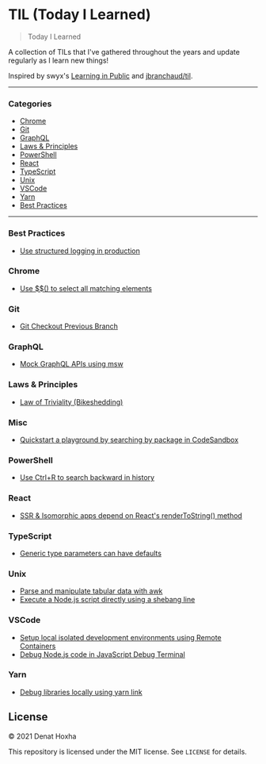 # TIL (Today I Learned)

> Today I Learned

A collection of TILs that I've gathered throughout the years and update regularly as I learn new things!

Inspired by swyx's [Learning in Public](https://www.swyx.io/learn-in-public/) and [jbranchaud/til](https://github.com/jbranchaud/til).

---

### Categories

- [Chrome](#chrome)
- [Git](#git)
- [GraphQL](#graphql)
- [Laws & Principles](#laws-and-principles)
- [PowerShell](#powershell)
- [React](#react)
- [TypeScript](#typescript)
- [Unix](#unix)
- [VSCode](#vscode)
- [Yarn](#yarn)
- [Best Practices](#best-practices)

---


### Best Practices
- [Use structured logging in production](best-practices/use-structured-logging-in-production.md)

### Chrome
- [Use $$() to select all matching elements](chrome/use_double_dollar_syntax_to_select_all_matching_elements.md)

### Git
- [Git Checkout Previous Branch](git/git-checkout-previous-branch.md)

### GraphQL
- [Mock GraphQL APIs using msw](graphql/mock-graphql-apis-using-msw.md)

### Laws & Principles
- [Law of Triviality (Bikeshedding)](laws-and-principles/law-of-triviality-bikeshedding.md)

### Misc
- [Quickstart a playground by searching by package in CodeSandbox](misc/quickstart-playground-by-searching-by-package-in-CodeSandbox.md)

### PowerShell
- [Use Ctrl+R to search backward in history](powershell/reverse-command-search.md)

### React
- [SSR & Isomorphic apps depend on React's renderToString() method](react/ssr-isomorphic-depend-on-rendertostring.md)

### TypeScript
- [Generic type parameters can have defaults](typescript/typescript-generic-type-parameter-defaults.md)

### Unix
- [Parse and manipulate tabular data with awk](unix/parse-manipulate-tabular-data-awk.md)
- [Execute a Node.js script directly using a shebang line](unix/execute-node-script-directly-using-shebang-line.md)

### VSCode
- [Setup local isolated development environments using Remote Containers](vscode/setup-local-isolated-dev-env-using-remote-containers.md)
- [Debug Node.js code in JavaScript Debug Terminal](vscode/debug-nodejs-code-in-javascript-debug-terminal.md)

### Yarn
- [Debug libraries locally using yarn link](yarn/debug-libraries-locally-using-yarn-link.md)

## License

&copy; 2021 Denat Hoxha

This repository is licensed under the MIT license. See `LICENSE` for
details.